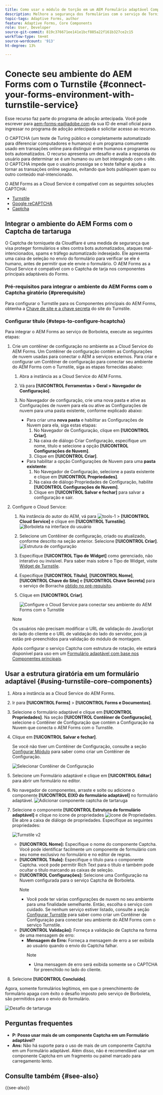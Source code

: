 ```yaml
---
title: Como usar o módulo de torção em um AEM Formulário adaptável Componentes principais?
description: Melhore a segurança dos formulários com o serviço de Tornição sem esforço. Guia passo a passo no interior.
topic-tags: Adaptive Forms, author
feature: Adaptive Forms, Core Components
role: User, Developer
source-git-commit: 819c376671ee141e1bcf885a22f161b327ce2c15
workflow-type: tm+mt
source-wordcount: '913'
ht-degree: 13%

---
```


# Conecte seu ambiente do AEM Forms com o Turnstile {#connect-your-forms-environment-with-turnstile-service}

<span class="preview"> Esse recurso faz parte do programa de adoção antecipada. Você pode escrever para aem-forms-ea@adobe.com da sua ID de email oficial para ingressar no programa de adoção antecipada e solicitar acesso ao recurso. </span>

O CAPTCHA (um teste de Turing público e completamente automatizado para diferenciar computadores e humanos) é um programa comumente usado em transações online para distinguir entre humanos e programas ou bots automatizados. O recurso apresenta um desafio e avalia a resposta do usuário para determinar se é um humano ou um bot interagindo com o site. O CAPTCHA impede que o usuário prossiga se o teste falhar e ajuda a tornar as transações online seguras, evitando que bots publiquem spam ou outro conteúdo mal-intencionado.

O AEM Forms as a Cloud Service é compatível com as seguintes soluções CAPTCHA:


* [Turnstile](/help/forms/integrate-adaptive-forms-turnstile-core-components.md)
* [Google reCAPTCHA](/help/forms/captcha-adaptive-forms-core-components.md)
* [Captcha](/help/forms/integrate-adaptive-forms-hcaptcha-core-components.md)

<!-- ![Turnstile](assets/Turnstile-challenge.png)-->

## Integrar o ambiente do AEM Forms com o Captcha de tartaruga

O Captcha de torniquete da Cloudflare é uma medida de segurança que visa proteger formulários e sites contra bots automatizados, ataques mal-intencionados, spams e tráfego automatizado indesejado. Ele apresenta uma caixa de seleção no envio do formulário para verificar se ele é humano, antes de permitir que ele envie o formulário. O AEM Forms as a Cloud Service é compatível com o Captcha de tarja nos componentes principais adaptáveis do Forms.

### Pré-requisitos para integrar o ambiente do AEM Forms com o Captcha giratório {#prerequisite}

Para configurar o Turnstile para os Componentes principais do AEM Forms, obtenha a [Chave de site e a chave secreta](https://developers.cloudflare.com/turnstile/get-started/) do site do Turnstile.

### Configurar título {#steps-to-configure-hcaptcha}

Para integrar o AEM Forms ao serviço de Borboleta, execute as seguintes etapas:

1. Crie um contêiner de configuração no ambiente as a Cloud Service do AEM Forms. Um Contêiner de configuração contém as Configurações de nuvem usadas para conectar o AEM a serviços externos. Para criar e configurar um Contêiner de configuração para conectar seu ambiente do AEM Forms com o Turnstile, siga as etapas fornecidas abaixo:
   1. Abra a instância as a Cloud Service do AEM Forms.
   1. Vá para **[!UICONTROL Ferramentas > Geral > Navegador de Configuração]**.
   1. No Navegador de configuração, crie uma nova pasta e ative as Configurações de nuvem para ela ou ative as Configurações de nuvem para uma pasta existente, conforme explicado abaixo:

      * Para criar uma **nova pasta** e habilitar as Configurações de Nuvem para ela, siga estas etapas:
         1. No Navegador de Configuração, clique em **[!UICONTROL Criar]**.
         1. Na caixa de diálogo Criar Configuração, especifique um nome, título e selecione a opção **[!UICONTROL Configurações de Nuvem]**.
         1. Clique em **[!UICONTROL Criar]**.
      * Para habilitar a opção Configurações de Nuvem para uma **pasta existente**:
         1. No Navegador de Configuração, selecione a pasta existente e clique em **[!UICONTROL Propriedades]**.
         1. Na caixa de diálogo Propriedades de Configuração, habilite **[!UICONTROL Configurações de Nuvem]**.
         1. Clique em **[!UICONTROL Salvar e fechar]** para salvar a configuração e sair.

1. Configure o Cloud Service:
   1. Na instância do autor do AEM, vá para ![tools-1](assets/tools-1.png) > **[!UICONTROL Cloud Service]** e clique em **[!UICONTROL Turnstile]**.
      ![Borboleta na interface do usuário](assets/turnstile-in-ui.png)
   1. Selecione um Contêiner de configuração, criado ou atualizado, conforme descrito na seção anterior. Selecione **[!UICONTROL Criar]**.
      ![Estrutura de configuração](assets/config-hcaptcha.png)
   1. Especifique **[!UICONTROL Tipo de Widget]** como gerenciado, não interativo ou invisível. Para saber mais sobre o Tipo de Widget, visite [Widget de Turnstile](https://developers.cloudflare.com/turnstile/concepts/widget/).
   1. Especifique **[!UICONTROL Título]**, **[!UICONTROL Nome]**, **[!UICONTROL Chave do Site]** e **[!UICONTROL Chave Secreta]** para o serviço de Borracha [obtido no pré-requisito](#prerequisite).
   1. Clique em **[!UICONTROL Criar]**.

      ![Configure o Cloud Service para conectar seu ambiente do AEM Forms com o Turnstile](assets/config-turntstile-cc.png)

   >[!NOTE]
   > Os usuários não precisam modificar o URL de validação do JavaScript do lado do cliente e o URL de validação do lado do servidor, pois já estão pré-preenchidos para validação do módulo de montagem.

   Após configurar o serviço Captcha com estrutura de rotação, ele estará disponível para uso em um [Formulário adaptável com base nos Componentes principais](https://experienceleague.adobe.com/en/docs/experience-manager-core-components/using/adaptive-forms/introduction).

## Usar a estrutura giratória em um formulário adaptável {#using-turnstile-core-components}

1. Abra a instância as a Cloud Service do AEM Forms.
1. Ir para **[!UICONTROL Forms]** > **[!UICONTROL Forms e Documentos]**.
1. Selecione o formulário adaptável e clique em **[!UICONTROL Propriedades]**. Na seção **[!UICONTROL Contêiner de Configuração]**, selecione o Contêiner de Configuração que contém a Configuração na Nuvem que conecta o AEM Forms com o Turnstile.
1. Clique em **[!UICONTROL Salvar e fechar]**.

   Se você não tiver um Contêiner de Configuração, consulte a seção [Configurar Módulo](#steps-to-configure-hcaptcha) para saber como criar um Contêiner de Configuração.

   ![Selecionar Contêiner de Configuração](/help/forms/assets/captcha-properties.png)

1. Selecione um Formulário adaptável e clique em **[!UICONTROL Editar]** para abrir um formulário no editor.
1. No navegador de componentes, arraste e solte ou adicione o componente **[!UICONTROL EIXO do formulário adaptável]** no formulário adaptável.
   ![Adicionar componente captcha de tartaruga](/help/forms/assets/turnstile-v2.png)
1. Selecione o componente **[!UICONTROL Estrutura de formulário adaptável]** e clique no ícone de propriedades ![ícone de Propriedades](assets/configure-icon.svg). Ele abre a caixa de diálogo de propriedades. Especifique as seguintes propriedades:

   ![Turnstile v2](assets/turnstile-settings-for-v2.png)

   * **[!UICONTROL Nome]:** Especifique o nome do componente Captcha. Você pode identificar facilmente um componente de formulário com seu nome exclusivo no formulário e no editor de regras.
   * **[!UICONTROL Título]:** Especifique o título para o componente Captcha. você pode permitir Rich Text para o título e também pode ocultar o título marcando as caixas de seleção.
   * **[!UICONTROL Configurações]:** Selecione uma Configuração na Nuvem configurada para o serviço Captcha de Borboleta.
     >[!NOTE]
     >* Você pode ter várias configurações de nuvem no seu ambiente para uma finalidade semelhante. Então, escolha o serviço com cuidado. Se nenhum serviço estiver listado, consulte a seção [Configurar Turnstile](#steps-to-configure-hcaptcha) para saber como criar um Contêiner de Configuração para conectar seu ambiente do AEM Forms com o serviço Turnstile.
   * **[!UICONTROL Validação]:** Forneça a validação de Captcha na forma de uma mensagem de erro:
      * **Mensagem de Erro:** Forneça a mensagem de erro a ser exibida ao usuário quando o envio do Captcha falhar.
        >[!NOTE]
        >* Uma mensagem de erro será exibida somente se o CAPTCHA for preenchido no lado do cliente.


1. Selecione **[!UICONTROL Concluído]**.


Agora, somente formulários legítimos, em que o preenchimento de formulário apaga com êxito o desafio imposto pelo serviço de Borboleta, são permitidos para o envio do formulário.

![Desafio de tartaruga](assets/turnstile-challenge.png)


## Perguntas frequentes

* **P: Posso usar mais de um componente Captcha em um Formulário adaptável?**
* **Ans:** Não há suporte para o uso de mais de um componente Captcha em um Formulário adaptável. Além disso, não é recomendável usar um componente Captcha em um fragmento ou painel marcado para carregamento lento.

## Consulte também {#see-also}

{{see-also}}
